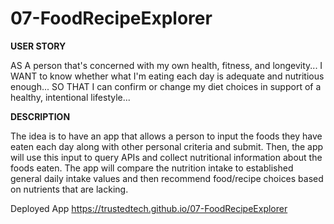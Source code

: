 # 07-FoodRecipeExplorer

**USER STORY**

AS A person that's concerned with my own health, fitness, and longevity...
I WANT to know whether what I'm eating each day is adequate and nutritious enough...
SO THAT I can confirm or change my diet choices in support of a healthy, intentional lifestyle...

**DESCRIPTION**

The idea is to have an app that allows a person to input the foods they have eaten each day along with other personal criteria and submit.  Then, the app will use this input to query APIs and collect nutritional information about the foods eaten.  The app will compare the nutrition intake to established general daily intake values and then recommend food/recipe choices based on nutrients that are lacking. 

Deployed App
https://trustedtech.github.io/07-FoodRecipeExplorer
